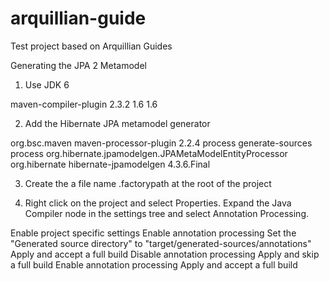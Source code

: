 arquillian-guide
==========

Test project based on Arquillian Guides

Generating the JPA 2 Metamodel

1)  Use JDK 6
<build>
	<plugins>
		<plugin>
			<artifactId>maven-compiler-plugin</artifactId>
			<version>2.3.2</version>
			<configuration>
				<source>1.6</source>
				<target>1.6</target>
			</configuration>
		</plugin>
	</plugins>
</build>

2) Add the Hibernate JPA metamodel generator
<plugin>
	<groupId>org.bsc.maven</groupId>
	<artifactId>maven-processor-plugin</artifactId>
	<version>2.2.4</version>
	<executions>
		<execution>
			<id>process</id>
			<phase>generate-sources</phase>
			<goals>
				<goal>process</goal>
			</goals>
			<configuration>
				<processors>
					<processor>org.hibernate.jpamodelgen.JPAMetaModelEntityProcessor</processor>
				</processors>
			</configuration>
		</execution>
	</executions>
	<dependencies>
		<dependency>
			<groupId>org.hibernate</groupId>
			<artifactId>hibernate-jpamodelgen</artifactId>
			<version>4.3.6.Final</version>
		</dependency>
	</dependencies>
</plugin>

3) Create the a file name .factorypath at the root of the project
<factorypath>
	<factorypathentry kind="VARJAR" enabled="true" runInBatchMode="false" id="M2_REPO/org/hibernate/hibernate-jpamodelgen/1.2.0.Final/hibernate-jpamodelgen-1.2.0.Final.jar"/>
	<factorypathentry kind="VARJAR" enabled="true" runInBatchMode="false" id="M2_REPO/org/hibernate/javax/persistence/hibernate-jpa-2.0-api/1.0.0.Final/hibernate-jpa-2.0-api-1.0.0.Final.jar"/>
</factorypath>

4) Right click on the project and select Properties. Expand the Java Compiler node in the settings tree and select Annotation Processing.

Enable project specific settings
Enable annotation processing
Set the "Generated source directory" to "target/generated-sources/annotations"
Apply and accept a full build
Disable annotation processing
Apply and skip a full build
Enable annotation processing
Apply and accept a full build
